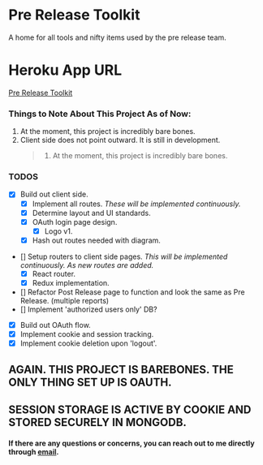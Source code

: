 # Pre Release Toolkit

A home for all tools and nifty items used by the pre release team.

# Heroku App URL

[Pre Release Toolkit](https://murmuring-bastion-29031.herokuapp.com/)

### Things to Note About This Project As of Now:

1.  At the moment, this project is incredibly bare bones.
2.  Client side does not point outward. It is still in development.
    > 1.  At the moment, this project is incredibly bare bones.

### TODOS

* [x] Build out client side.
  * [x] Implement all routes. _These will be implemented continuously._
  - [x] Determine layout and UI standards.
  - [x] OAuth login page design.
    * [x] Logo v1.
  - [x] Hash out routes needed with diagram.
* [] Setup routers to client side pages. _This will be implemented continuously. As new routes are added._
  * [x] React router.
  * [x] Redux implementation.
* [] Refactor Post Release page to function and look the same as Pre Release. (multiple reports)
* [] Implement 'authorized users only' DB?
* [x] Build out OAuth flow.
* [x] Implement cookie and session tracking.
* [x] Implement cookie deletion upon 'logout'.

## AGAIN. THIS PROJECT IS BAREBONES. THE ONLY THING SET UP IS OAUTH.

## SESSION STORAGE IS ACTIVE BY COOKIE AND STORED SECURELY IN MONGODB.

#### If there are any questions or concerns, you can reach out to me directly through [email](mailto:sabeyfox@gmail.com).
